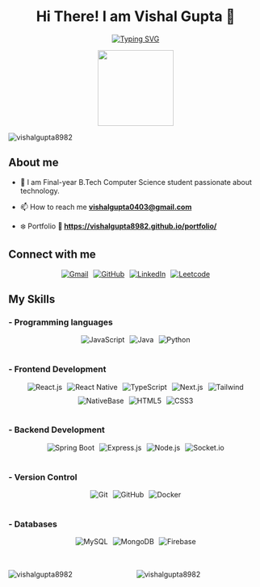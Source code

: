 <h1 align="center">Hi There!  I am Vishal Gupta 👋</h1>
<p align="center">
<a href="https://git.io/typing-svg"><img src="https://readme-typing-svg.herokuapp.com?font=Roboto&weight=500&size=40&pause=1000&center=true&width=600&height=100&lines=Software+Developer;Backend+Enthusiast" alt="Typing SVG" /></a>
</p>
<div align="center">
  <img height="150" src="https://user-images.githubusercontent.com/74038190/213844263-a8897a51-32f4-4b3b-b5c2-e1528b89f6f3.png"  />
</div>

<p align="left"> <img src="https://komarev.com/ghpvc/?username=vishalgupta8982&label=Profile%20views&color=0e75b6&style=flat" alt="vishalgupta8982" /> </p>

## About me

- 🏫 I am Final-year B.Tech Computer Science student passionate about technology.

- 📫 How to reach me **vishalgupta0403@gmail.com**



- ❄️ Portfolio **🎯 https://vishalgupta8982.github.io/portfolio/**

## <h2 align=left> Connect with me </h2>

 <div style="display: flex; flex-wrap: wrap; justify-content: center; gap: 10px;">
  <a href="mailto:vishalgupta0403@gmail.com">
    <img src="https://img.shields.io/badge/Gmail-EA4335?style=for-the-badge&logo=gmail&logoColor=white" alt="Gmail"/>
  </a>
  <a href="https://github.com/vishalgupta8982">
    <img src="https://img.shields.io/badge/GitHub-181717?style=for-the-badge&logo=github&logoColor=white" alt="GitHub"/>
  </a>
  <a href="https://linkedin.com/in/vishal-gupta-b027b422a">
    <img src="https://img.shields.io/badge/LinkedIn-0077B5?style=for-the-badge&logo=linkedin&logoColor=white" alt="LinkedIn"/>
  </a>
  <a href="https://leetcode.com/u/vishalgupta89/">
    <img src="https://img.shields.io/badge/Leetcode-%23FFA116?style=for-the-badge&logo=leetcode&color=%23000" alt="Leetcode"/>
  </a>
   
</div>


 ## My Skills

 ### - Programming languages

<div style="display: flex; flex-wrap: wrap; justify-content: center; gap: 10px;">
  <img src="https://img.shields.io/badge/-JavaScript-F7DF1E?style=for-the-badge&logo=javascript&logoColor=white" alt="JavaScript"/>
  <img src="https://img.shields.io/badge/-Java-007396?style=for-the-badge&logo=java&logoColor=white" alt="Java"/>
  <img src="https://img.shields.io/badge/-Python-3776AB?style=for-the-badge&logo=python&logoColor=white" alt="Python"/>
</div>
<br/>


### - Frontend Development

<div style="display: flex; flex-wrap: wrap; justify-content: center; gap: 10px;">
  <img src="https://img.shields.io/badge/-React.js-61DAFB?style=for-the-badge&logo=react&logoColor=black" alt="React.js"/>
  <img src="https://img.shields.io/badge/-React%20Native-61DAFB?style=for-the-badge&logo=react&logoColor=black" alt="React Native"/>
  <img src="https://img.shields.io/badge/-TypeScript-007ACC?style=for-the-badge&logo=typescript&logoColor=white" alt="TypeScript"/>
  <img src="https://img.shields.io/badge/-Next.js-000000?style=for-the-badge&logo=next.js&logoColor=white" alt="Next.js"/>
   <img src="https://img.shields.io/badge/-Tailwind-61DAFB?style=for-the-badge&logo=tailwind%20css&logoColor=black" alt="Tailwind"/>
  <img src="https://img.shields.io/badge/-NativeBase-61DAFB?style=for-the-badge&logoColor=black" alt="NativeBase"/>
  <img src="https://img.shields.io/badge/-HTML5-E34F26?style=for-the-badge&logo=html5&logoColor=white" alt="HTML5"/>
  <img src="https://img.shields.io/badge/-CSS3-1572B6?style=for-the-badge&logo=css3&logoColor=white" alt="CSS3"/>
  
</div>
<br/>

### - Backend Development

<div style="display: flex; justify-content: center; flex-wrap: wrap; gap: 10px;">
   <img src="https://img.shields.io/badge/-Spring%20Boot-6DB33F?style=for-the-badge&logo=spring-boot&logoColor=white" alt="Spring Boot"/>
  <img src="https://img.shields.io/badge/-Node.js-339933?style=for-the-badge&logo=node.js&logoColor=white" alt="Express.js"/>
   <img src="https://img.shields.io/badge/ExpressJs-000?style=for-the-badge&logo=express&logoColor=white" alt="Node.js"/>
   <img src="https://img.shields.io/badge/SOCKET.IO-%2325C2A0?style=for-the-badge&logo=socketdotio&logoColor=%23fff" alt="Socket.io"/>
</div>
<br/>


 ### - Version Control

<div style="display: flex; justify-content: center; flex-wrap: wrap; gap: 10px;">
  <img src="https://img.shields.io/badge/-Git-F05032?style=for-the-badge&logo=git&logoColor=white" alt="Git"/>
  <img src="https://img.shields.io/badge/-GitHub-181717?style=for-the-badge&logo=github&logoColor=white" alt="GitHub"/>
 <img src="https://img.shields.io/badge/-Docker-2496ED?style=for-the-badge&logo=docker&logoColor=white" alt="Docker"/>
</div>
<br/>

### - Databases

<div style="display: flex; justify-content: center; flex-wrap: wrap; gap: 10px;">
  <img src="https://img.shields.io/badge/-MySQL-4479A1?style=for-the-badge&logo=mysql&logoColor=white" alt="MySQL"/>
  <img src="https://img.shields.io/badge/-MongoDB-47A248?style=for-the-badge&logo=mongodb&logoColor=white" alt="MongoDB"/>
 <img src="https://img.shields.io/badge/-Firebase-FFCA28?style=for-the-badge&logo=firebase&logoColor=white" alt="Firebase"/>
</div>

<br>



 </br>
<p align="center"  style="margin-bottom: 20px;">
  <img align="left" src="https://github-readme-stats.vercel.app/api/top-langs?username=vishalgupta8982&show_icons=true&locale=en&layout=compact" alt="vishalgupta8982"  />
  <img align="center" src="https://github-readme-stats.vercel.app/api?username=vishalgupta8982&show_icons=true&locale=en" alt="vishalgupta8982" />
</p>

 









